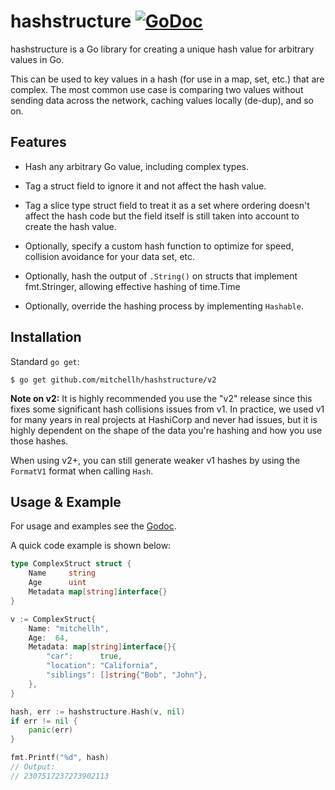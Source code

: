 # hashstructure [![GoDoc](https://godoc.org/github.com/mitchellh/hashstructure?status.svg)](https://godoc.org/github.com/mitchellh/hashstructure)

hashstructure is a Go library for creating a unique hash value
for arbitrary values in Go.

This can be used to key values in a hash (for use in a map, set, etc.)
that are complex. The most common use case is comparing two values without
sending data across the network, caching values locally (de-dup), and so on.

## Features

  * Hash any arbitrary Go value, including complex types.

  * Tag a struct field to ignore it and not affect the hash value.

  * Tag a slice type struct field to treat it as a set where ordering
    doesn't affect the hash code but the field itself is still taken into
    account to create the hash value.

  * Optionally, specify a custom hash function to optimize for speed, collision
    avoidance for your data set, etc.

  * Optionally, hash the output of `.String()` on structs that implement fmt.Stringer,
    allowing effective hashing of time.Time

  * Optionally, override the hashing process by implementing `Hashable`.

## Installation

Standard `go get`:

```
$ go get github.com/mitchellh/hashstructure/v2
```

**Note on v2:** It is highly recommended you use the "v2" release since this
fixes some significant hash collisions issues from v1. In practice, we used
v1 for many years in real projects at HashiCorp and never had issues, but it
is highly dependent on the shape of the data you're hashing and how you use
those hashes.

When using v2+, you can still generate weaker v1 hashes by using the
`FormatV1` format when calling `Hash`.

## Usage & Example

For usage and examples see the [Godoc](http://godoc.org/github.com/mitchellh/hashstructure).

A quick code example is shown below:

```go
type ComplexStruct struct {
    Name     string
    Age      uint
    Metadata map[string]interface{}
}

v := ComplexStruct{
    Name: "mitchellh",
    Age:  64,
    Metadata: map[string]interface{}{
        "car":      true,
        "location": "California",
        "siblings": []string{"Bob", "John"},
    },
}

hash, err := hashstructure.Hash(v, nil)
if err != nil {
    panic(err)
}

fmt.Printf("%d", hash)
// Output:
// 2307517237273902113
```
